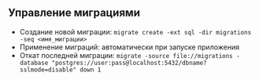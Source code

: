 ## Управление миграциями
- Создание новой миграции: `migrate create -ext sql -dir migrations -seq <имя_миграции>`
- Применение миграций: автоматически при запуске приложения
- Откат последней миграции: `migrate -source file://migrations -database "postgres://user:pass@localhost:5432/dbname?sslmode=disable" down 1`